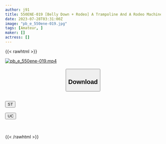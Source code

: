 ```yaml
---
author: j91
title: 550ENE-019 [Belly Down + Rodeo] A Trampoline And A Rodeo Machine In The Stomach That Is Plummeting With An Enema, A Living Hell Of An Intestinal Shake. The Moment The Intestinal Juice Is Injected From The Trembling Anus, The Beautiful Woman Faints In Agony To The Forbidden Pleasure That Can Not Be Turned Back Anymore. Tokyo Kancho 14 Akari (Akari Niimura)
date: 2023-07-28T03:31:00Z
image: "pb_e_550ene-019.jpg"
tags: [Amateur, ]
maker: []
actress: []
---
```



{{< rawhtml >}}

<div class="video" data-videoid="PGWJB2BjpxsLJx">
    <a href="javascript:;">
        <img src="https://my.j91.asia/posts/pb_e_550ene-019/pb_e_550ene-019.jpg" width="WIDTH" height="HEIGHT" alt="pb_e_550ene-019.mp4" loading="lazy">
    </a>
</div>

<script type="text/javascript" src="https://j91.asia/asset/on-demand-st.js"></script>

<br>
  <link rel="stylesheet" href="https://j91.asia/asset/bs5.css">
  
  <center>
  <button class="btn btn-primary" type="button" data-bs-toggle="collapse" data-bs-target=".multi-collapse" aria-expanded="false" aria-controls="multiCollapseExample1 multiCollapseExample2"><h2>Download</h2></button></center>
</p>
<div class="row">
  <div class="col">
    <div class="collapse multi-collapse" id="multiCollapseExample1">
      <div class="card card-body">
	      	      <br>
<div class="buttons">  
<a href="https://streamtape.to/v/PGWJB2BjpxsLJx"><button class="btn-hover color-3"><i class="fa fa-download"></i> ST</button></a></div>
    </div>
  </div>
</div>
  <div class="col">
    <div class="collapse multi-collapse" id="multiCollapseExample2">
      <div class="card card-body">
	      <br>
<div class="buttons">
    <a href="https://userscloud.com/fb0yldi9neur"><button class="btn-hover color-9"><i class="fa fa-download"></i> UC</button></a></div>
<br><br>
      </div>
    </div>
  </div>
</div>

{{< /rawhtml >}}